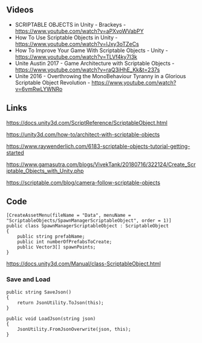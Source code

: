   ## Videos
  
  * SCRIPTABLE OBJECTS in Unity - Brackeys - https://www.youtube.com/watch?v=aPXvoWVabPY
  * How To Use Scriptable Objects in Unity - https://www.youtube.com/watch?v=lJxy3oTZeCs
  * How To Improve Your Game With Scriptable Objects - Unity - https://www.youtube.com/watch?v=TLVf4ky7I3k
  * Unite Austin 2017 - Game Architecture with Scriptable Objects - https://www.youtube.com/watch?v=raQ3iHhE_Kk&t=237s
  * Unite 2016 - Overthrowing the MonoBehaviour Tyranny in a Glorious Scriptable Object Revolution - https://www.youtube.com/watch?v=6vmRwLYWNRo

  
  ## Links
  
https://docs.unity3d.com/ScriptReference/ScriptableObject.html

https://unity3d.com/how-to/architect-with-scriptable-objects

https://www.raywenderlich.com/6183-scriptable-objects-tutorial-getting-started

https://www.gamasutra.com/blogs/VivekTank/20180716/322124/Create_Scriptable_Objects_with_Unity.php

https://scriptable.com/blog/camera-follow-scriptable-objects


  ## Code
    [CreateAssetMenu(fileName = "Data", menuName = "ScriptableObjects/SpawnManagerScriptableObject", order = 1)]
    public class SpawnManagerScriptableObject : ScriptableObject
    {
        public string prefabName;      
        public int numberOfPrefabsToCreate;
        public Vector3[] spawnPoints;
    }
https://docs.unity3d.com/Manual/class-ScriptableObject.html

 ### Save and Load
 
    public string SaveJson()
    {
        return JsonUtility.ToJson(this);
    }

    public void LoadJson(string json)
    {
        JsonUtility.FromJsonOverwrite(json, this);
    }
